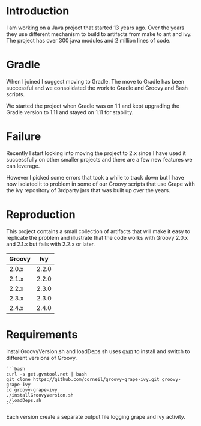 # Introduction
I am working on a Java project that started 13 years ago. Over the years they use different mechanism to build to artifacts from make to ant and ivy. The project has over 300 java modules and 2 million lines of code.
 
# Gradle 
When I joined I suggest moving to Gradle. The move to Gradle has been successful and we consolidated the work to Gradle and Groovy and Bash scripts. 

We started the project when Gradle was on 1.1 and kept upgrading the Gradle version to 1.11 and stayed on 1.11 for stability.

# Failure
Recently I start looking into moving the project to 2.x since I have used it successfully on other smaller projects and there are a few new features we can leverage.

However I picked some errors that took a while to track down but I have now isolated it to problem in some of our Groovy scripts that use Grape with the ivy repository of 3rdparty jars that was built up over the years.

# Reproduction
This project contains a small collection of artifacts that will make it easy to replicate the problem and illustrate that the code works with Groovy 2.0.x and 2.1.x but fails with 2.2.x or later.


| Groovy | Ivy |
|-------|------|
| 2.0.x | 2.2.0 |
| 2.1.x | 2.2.0 |
| 2.2.x | 2.3.0 |
| 2.3.x | 2.3.0 |
| 2.4.x | 2.4.0 |

  
# Requirements

installGroovyVersion.sh and loadDeps.sh uses [gvm](http://gvmtool.net) to install and switch to different versions of Groovy.

    ```bash
    curl -s get.gvmtool.net | bash
    git clone https://github.com/corneil/groovy-grape-ivy.git groovy-grape-ivy
    cd groovy-grape-ivy
    ./installGroovyVersion.sh
    ./loadDeps.sh
    ```
    
Each version create a separate output file logging grape and ivy activity.    
